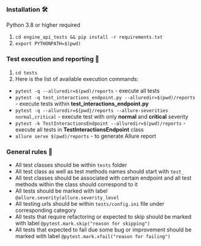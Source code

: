 ### Installation  🛠
Python 3.8 or higher required
1. `cd engine_api_tests && pip install -r requirements.txt`
2. `export PYTHONPATH=$(pwd)`


### Test execution and reporting 📱
1. `cd tests`
2. Here is the list of available execution commands:
 - `pytest -q --alluredir=$(pwd)/reports` - execute all tests
 - `pytest -q test_interactions_endpoint.py --alluredir=$(pwd)/reports` - execute tests within **test_interactions_endpoint.py**
 - `pytest -q --alluredir=${pwd}/reports --allure-severities normal,critical` - execute test with only **normal** and **critical** severity
 - `pytest -k TestInteractionsEndpoint --alluredir=$(pwd)/reports` - execute all tests in **TestInteractionsEndpoint** class
 - `allure serve $(pwd)/reports` - to generate Allure report

### General rules  📝

 - All test classes should be within `tests` folder
 - All test class as well as test methods names should start with `test_`
 - All test classes should be associated with certain endpoint and all test methods within the class should correspond to it
 - All tests should be marked with label `@allure.severity(allure.severity_level`
 - All testing urls should be within `tests/config.ini` file under corresponding category
 - All tests that require refactoring or expected to skip should be marked with label `@pytest.mark.skip("reason for skipping")`
 - All tests that expected to fail due some bug or improvement should be marked with label `@pytest.mark.xfail("reason for failing")`
